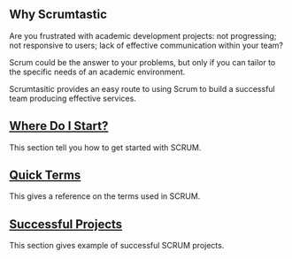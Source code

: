 
## Why Scrumtastic

Are you frustrated with academic development projects: not progressing; not responsive to users; lack of effective communication within your team?
  
Scrum could be the answer to your problems, but only if you can tailor to the specific needs of an academic environment.

Scrumtasitic provides an easy route to using Scrum to build a successful team producing effective services.

## [Where Do I Start?](where-do-we-start.md)
This section tell you how to get started with SCRUM.


## [Quick Terms](scrum_glossary.md)
This gives a reference on the terms used in SCRUM.



## [Successful Projects](successful-projects.md)
This section gives example of successful SCRUM projects.
